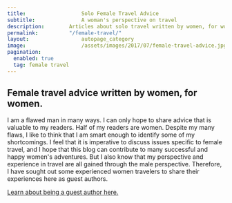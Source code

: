 ```yaml
---
title:					Solo Female Travel Advice
subtitle:				A woman's perspective on travel
description:		Articles about solo travel written by women, for women. Get tips and tricks about solo female travel from women who have been all around the world.
permalink:			"/female-travel/"
layout:					autopage_category
image:					/assets/images/2017/07/female-travel-advice.jpg
pagination: 
  enabled: true
  tag: female travel
---
```


## Female travel advice written by women, for women.

I am a flawed man in many ways. I can only hope to share advice that is valuable to my readers. Half of my readers are women. Despite my many flaws, I like to think that I am smart enough to identify some of my shortcomings. I feel that it is imperative to discuss issues specific to female travel, and I hope that this blog can contribute to many successful and happy women's adventures. But I also know that my perspective and experience in travel are all gained through the male perspective. Therefore, I have sought out some experienced women travelers to share their experiences here as guest authors.

[Learn about being a guest author here.](/guest-author/)